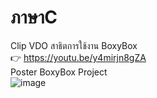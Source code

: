 # ภาษาC
Clip VDO สาธิตการใช้งาน BoxyBox  
👉 https://youtu.be/y4mirjn8gZA  
Poster BoxyBox Project  
![image](https://cdn.discordapp.com/attachments/1150691086562508811/1167721245727539300/IMG_0351.jpg?ex=654f2828&is=653cb328&hm=37e7082dc23d5800253cdb96d3b7d82a1c65f89f009ca2bef177ec51d042203d&)
